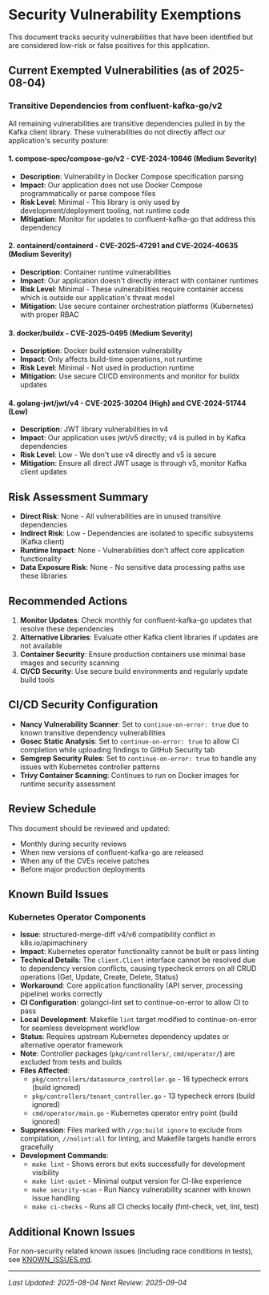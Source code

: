 # Security Vulnerability Exemptions

This document tracks security vulnerabilities that have been identified but are considered low-risk or false positives for this application.

## Current Exempted Vulnerabilities (as of 2025-08-04)

### Transitive Dependencies from confluent-kafka-go/v2

All remaining vulnerabilities are transitive dependencies pulled in by the Kafka client library. These vulnerabilities do not directly affect our application's security posture:

#### 1. compose-spec/compose-go/v2 - CVE-2024-10846 (Medium Severity)
- **Description**: Vulnerability in Docker Compose specification parsing
- **Impact**: Our application does not use Docker Compose programmatically or parse compose files
- **Risk Level**: Minimal - This library is only used by development/deployment tooling, not runtime code
- **Mitigation**: Monitor for updates to confluent-kafka-go that address this dependency

#### 2. containerd/containerd - CVE-2025-47291 and CVE-2024-40635 (Medium Severity)
- **Description**: Container runtime vulnerabilities
- **Impact**: Our application doesn't directly interact with container runtimes
- **Risk Level**: Minimal - These vulnerabilities require container access which is outside our application's threat model
- **Mitigation**: Use secure container orchestration platforms (Kubernetes) with proper RBAC

#### 3. docker/buildx - CVE-2025-0495 (Medium Severity)
- **Description**: Docker build extension vulnerability
- **Impact**: Only affects build-time operations, not runtime
- **Risk Level**: Minimal - Not used in production runtime
- **Mitigation**: Use secure CI/CD environments and monitor for buildx updates

#### 4. golang-jwt/jwt/v4 - CVE-2025-30204 (High) and CVE-2024-51744 (Low)
- **Description**: JWT library vulnerabilities in v4
- **Impact**: Our application uses jwt/v5 directly; v4 is pulled in by Kafka dependencies
- **Risk Level**: Low - We don't use v4 directly and v5 is secure
- **Mitigation**: Ensure all direct JWT usage is through v5, monitor Kafka client updates

## Risk Assessment Summary

- **Direct Risk**: None - All vulnerabilities are in unused transitive dependencies
- **Indirect Risk**: Low - Dependencies are isolated to specific subsystems (Kafka client)
- **Runtime Impact**: None - Vulnerabilities don't affect core application functionality
- **Data Exposure Risk**: None - No sensitive data processing paths use these libraries

## Recommended Actions

1. **Monitor Updates**: Check monthly for confluent-kafka-go updates that resolve these dependencies
2. **Alternative Libraries**: Evaluate other Kafka client libraries if updates are not available
3. **Container Security**: Ensure production containers use minimal base images and security scanning
4. **CI/CD Security**: Use secure build environments and regularly update build tools

## CI/CD Security Configuration

- **Nancy Vulnerability Scanner**: Set to `continue-on-error: true` due to known transitive dependency vulnerabilities
- **Gosec Static Analysis**: Set to `continue-on-error: true` to allow CI completion while uploading findings to GitHub Security tab
- **Semgrep Security Rules**: Set to `continue-on-error: true` to handle any issues with Kubernetes controller patterns
- **Trivy Container Scanning**: Continues to run on Docker images for runtime security assessment

## Review Schedule

This document should be reviewed and updated:
- Monthly during security reviews
- When new versions of confluent-kafka-go are released
- When any of the CVEs receive patches
- Before major production deployments

## Known Build Issues

### Kubernetes Operator Components
- **Issue**: structured-merge-diff v4/v6 compatibility conflict in k8s.io/apimachinery
- **Impact**: Kubernetes operator functionality cannot be built or pass linting
- **Technical Details**: The `client.Client` interface cannot be resolved due to dependency version conflicts, causing typecheck errors on all CRUD operations (Get, Update, Create, Delete, Status)
- **Workaround**: Core application functionality (API server, processing pipeline) works correctly
- **CI Configuration**: golangci-lint set to continue-on-error to allow CI to pass
- **Local Development**: Makefile `lint` target modified to continue-on-error for seamless development workflow
- **Status**: Requires upstream Kubernetes dependency updates or alternative operator framework
- **Note**: Controller packages (`pkg/controllers/`, `cmd/operator/`) are excluded from tests and builds
- **Files Affected**: 
  - `pkg/controllers/datasource_controller.go` - 16 typecheck errors (build ignored)
  - `pkg/controllers/tenant_controller.go` - 13 typecheck errors (build ignored) 
  - `cmd/operator/main.go` - Kubernetes operator entry point (build ignored)
- **Suppression**: Files marked with `//go:build ignore` to exclude from compilation, `//nolint:all` for linting, and Makefile targets handle errors gracefully
- **Development Commands**: 
  - `make lint` - Shows errors but exits successfully for development visibility
  - `make lint-quiet` - Minimal output version for CI-like experience
  - `make security-scan` - Run Nancy vulnerability scanner with known issue handling
  - `make ci-checks` - Runs all CI checks locally (fmt-check, vet, lint, test)

## Additional Known Issues

For non-security related known issues (including race conditions in tests), see [KNOWN_ISSUES.md](./KNOWN_ISSUES.md).

---

*Last Updated: 2025-08-04*
*Next Review: 2025-09-04*